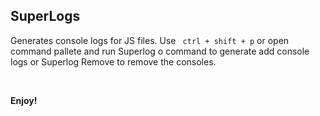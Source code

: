 ## SuperLogs

Generates console logs for JS files.
Use ``` ctrl + shift + p``` or open command pallete and run Superlog o command to generate add console logs or Superlog Remove to remove the consoles.

<br />

**Enjoy!**

